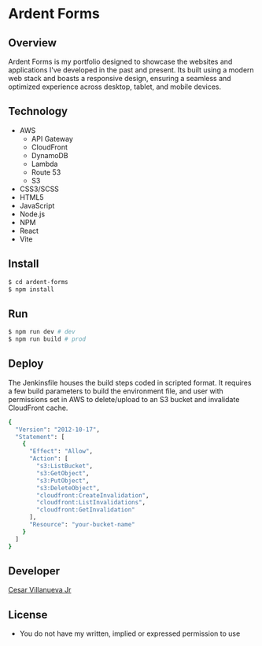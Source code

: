 # Ardent Forms

## Overview
Ardent Forms is my portfolio designed to showcase the websites and applications I've developed in the past and present. Its built using a modern web stack and boasts a responsive design, ensuring a seamless and optimized experience across desktop, tablet, and mobile devices.

## Technology
+ AWS
  + API Gateway
  + CloudFront
  + DynamoDB
  + Lambda
  + Route 53
  + S3
+ CSS3/SCSS
+ HTML5
+ JavaScript
+ Node.js
+ NPM
+ React
+ Vite

## Install
```bash
$ cd ardent-forms
$ npm install
```

## Run
```bash
$ npm run dev # dev
$ npm run build # prod
```

## Deploy
The Jenkinsfile houses the build steps coded in scripted format. It requires a few build parameters to build the environment file, and user with permissions set in AWS to delete/upload to an S3 bucket and invalidate CloudFront cache.
```bash
{
  "Version": "2012-10-17",
  "Statement": [
    {
      "Effect": "Allow",
      "Action": [
        "s3:ListBucket",
        "s3:GetObject",
        "s3:PutObject",
        "s3:DeleteObject",
        "cloudfront:CreateInvalidation",
        "cloudfront:ListInvalidations",
        "cloudfront:GetInvalidation"
      ],
      "Resource": "your-bucket-name"
    }
  ]
}
```

## Developer
[Cesar Villanueva Jr](https://ardentforms.com)

## License
+ You do not have my written, implied or expressed permission to use